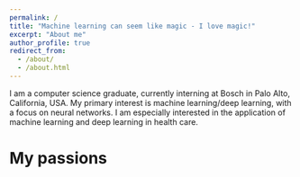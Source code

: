 ```yaml
---
permalink: /
title: "Machine learning can seem like magic - I love magic!"
excerpt: "About me"
author_profile: true
redirect_from: 
  - /about/
  - /about.html
---
```


I am a computer science graduate, currently interning at Bosch in Palo Alto, California, USA. My primary interest is machine learning/deep learning, with a focus on neural networks. I am especially interested in the application of machine learning and deep learning in health care.

My passions
======

